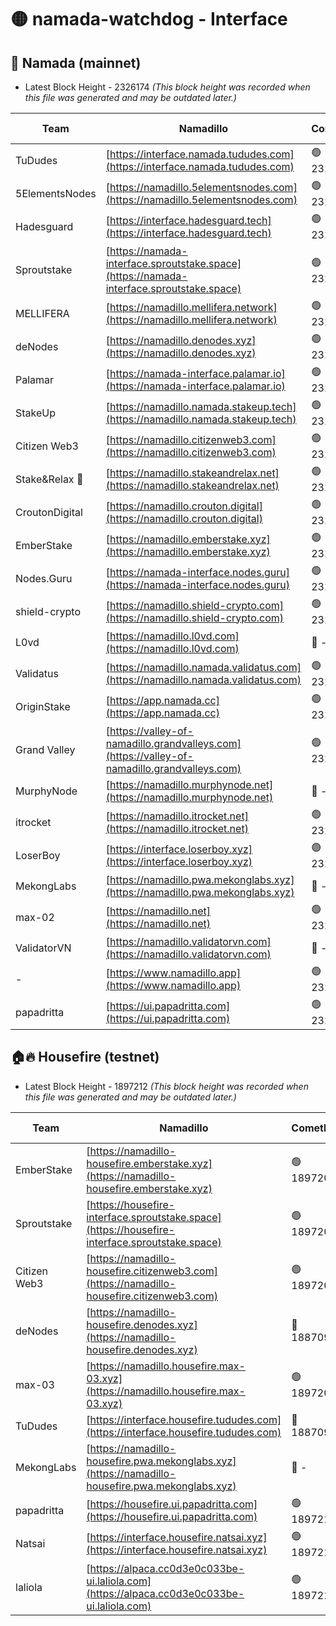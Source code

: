 # 🟡 namada-watchdog - Interface

## 🚀 Namada (mainnet)
- Latest Block Height - 2326174 *(This block height was recorded when this file was generated and may be outdated later.)*

| Team | Namadillo | CometBFT | Indexer | MASP Indexer |
|-|-|-|-|-|
| TuDudes | [https://interface.namada.tududes.com](https://interface.namada.tududes.com) | 🟢 2326154 | 🟢 2326154 | 🟢 2326154 |
| 5ElementsNodes | [https://namadillo.5elementsnodes.com](https://namadillo.5elementsnodes.com) | 🟢 2326155 | 🟢 2326155 | 🟢 2326155 |
| Hadesguard | [https://interface.hadesguard.tech](https://interface.hadesguard.tech) | 🟢 2326155 | 🟢 2326155 | 🟢 2326155 |
| Sproutstake | [https://namada-interface.sproutstake.space](https://namada-interface.sproutstake.space) | 🟢 2326156 | 🟢 2326156 | 🟢 2326156 |
| MELLIFERA | [https://namadillo.mellifera.network](https://namadillo.mellifera.network) | 🟢 2326157 | 🟢 2326157 | 🟢 2326157 |
| deNodes | [https://namadillo.denodes.xyz](https://namadillo.denodes.xyz) | 🟢 2326158 | 🟢 2326157 | 🟢 2326157 |
| Palamar | [https://namada-interface.palamar.io](https://namada-interface.palamar.io) | 🟢 2326158 | 🟢 2326158 | 🟢 2326158 |
| StakeUp | [https://namadillo.namada.stakeup.tech](https://namadillo.namada.stakeup.tech) | 🟢 2326159 | 🟢 2326159 | 🟢 2326159 |
| Citizen Web3 | [https://namadillo.citizenweb3.com](https://namadillo.citizenweb3.com) | 🟢 2326160 | 🟢 2326160 | 🟢 2326160 |
| Stake&Relax 🦥 | [https://namadillo.stakeandrelax.net](https://namadillo.stakeandrelax.net) | 🟢 2326160 | 🟢 2326160 | 🟢 2326161 |
| CroutonDigital | [https://namadillo.crouton.digital](https://namadillo.crouton.digital) | 🟢 2326161 | 🟢 2326161 | 🟢 2326161 |
| EmberStake | [https://namadillo.emberstake.xyz](https://namadillo.emberstake.xyz) | 🟢 2326162 | 🟢 2326162 | 🟢 2326162 |
| Nodes.Guru | [https://namada-interface.nodes.guru](https://namada-interface.nodes.guru) | 🟢 2326163 | 🟢 2326163 | 🟢 2326163 |
| shield-crypto | [https://namadillo.shield-crypto.com](https://namadillo.shield-crypto.com) | 🟢 2326163 | 🟢 2326163 | 🟢 2326163 |
| L0vd | [https://namadillo.l0vd.com](https://namadillo.l0vd.com) | 🔴 - | 🔴 - | 🔴 - |
| Validatus | [https://namadillo.namada.validatus.com](https://namadillo.namada.validatus.com) | 🟢 2326166 | 🔴 2325847 | 🔴 2177377 |
| OriginStake | [https://app.namada.cc](https://app.namada.cc) | 🟢 2326167 | 🟢 2326167 | 🟢 2326167 |
| Grand Valley | [https://valley-of-namadillo.grandvalleys.com](https://valley-of-namadillo.grandvalleys.com) | 🟢 2326167 | 🟢 2326167 | 🟢 2326167 |
| MurphyNode | [https://namadillo.murphynode.net](https://namadillo.murphynode.net) | 🔴 - | 🔴 - | 🔴 - |
| itrocket | [https://namadillo.itrocket.net](https://namadillo.itrocket.net) | 🟢 2326170 | 🟢 2326170 | 🟢 2326170 |
| LoserBoy | [https://interface.loserboy.xyz](https://interface.loserboy.xyz) | 🟢 2326171 | 🟢 2326171 | 🟢 2326170 |
| MekongLabs | [https://namadillo.pwa.mekonglabs.xyz](https://namadillo.pwa.mekonglabs.xyz) | 🔴 - | 🔴 - | 🔴 - |
| max-02 | [https://namadillo.net](https://namadillo.net) | 🟢 2326171 | 🟢 2326171 | 🟢 2326171 |
| ValidatorVN | [https://namadillo.validatorvn.com](https://namadillo.validatorvn.com) | 🔴 - | 🔴 - | 🔴 - |
| - | [https://www.namadillo.app](https://www.namadillo.app) | 🟢 2326174 | 🟢 2326174 | 🟢 2326174 |
| papadritta | [https://ui.papadritta.com](https://ui.papadritta.com) | 🟢 2326174 | 🟢 2326174 | 🟢 2326174 |

## 🏠🔥 Housefire (testnet)
- Latest Block Height - 1897212 *(This block height was recorded when this file was generated and may be outdated later.)*

| Team | Namadillo | CometBFT | Indexer | MASP Indexer |
|-|-|-|-|-|
| EmberStake | [https://namadillo-housefire.emberstake.xyz](https://namadillo-housefire.emberstake.xyz) | 🟢 1897205 | 🟢 1897205 | 🟢 1897206 |
| Sproutstake | [https://housefire-interface.sproutstake.space](https://housefire-interface.sproutstake.space) | 🟢 1897206 | 🟢 1897206 | 🟢 1897206 |
| Citizen Web3 | [https://namadillo-housefire.citizenweb3.com](https://namadillo-housefire.citizenweb3.com) | 🟢 1897207 | 🔴 1887095 | 🔴 1887095 |
| deNodes | [https://namadillo-housefire.denodes.xyz](https://namadillo-housefire.denodes.xyz) | 🔴 1887095 | 🔴 1887095 | 🔴 1887095 |
| max-03 | [https://namadillo.housefire.max-03.xyz](https://namadillo.housefire.max-03.xyz) | 🟢 1897209 | 🟢 1897208 | 🟢 1897209 |
| TuDudes | [https://interface.housefire.tududes.com](https://interface.housefire.tududes.com) | 🔴 1887095 | 🔴 1887095 | 🔴 1887095 |
| MekongLabs | [https://namadillo-housefire.pwa.mekonglabs.xyz](https://namadillo-housefire.pwa.mekonglabs.xyz) | 🔴 - | 🔴 - | 🔴 - |
| papadritta | [https://housefire.ui.papadritta.com](https://housefire.ui.papadritta.com) | 🟢 1897211 | 🟢 1897211 | 🟢 1897211 |
| Natsai | [https://interface.housefire.natsai.xyz](https://interface.housefire.natsai.xyz) | 🟢 1897211 | 🟢 1897211 | 🟢 1897211 |
| laliola | [https://alpaca.cc0d3e0c033be-ui.laliola.com](https://alpaca.cc0d3e0c033be-ui.laliola.com) | 🟢 1897212 | 🟢 1897212 | 🔴 1887095 |

